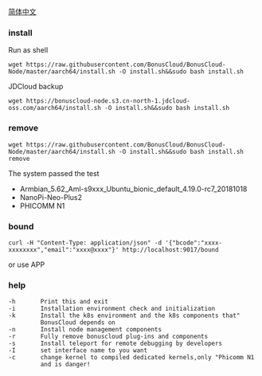 
[简体中文](README_zh.md)

### install
Run as shell
```
wget https://raw.githubusercontent.com/BonusCloud/BonusCloud-Node/master/aarch64/install.sh -O install.sh&&sudo bash install.sh
```
JDCloud backup
```
wget https://bonuscloud-node.s3.cn-north-1.jdcloud-oss.com/aarch64/install.sh -O install.sh&&sudo bash install.sh
```
### remove
```
wget https://raw.githubusercontent.com/BonusCloud/BonusCloud-Node/master/aarch64/install.sh -O install.sh&&sudo bash install.sh remove
```

The system passed the test
- Armbian_5.62_Aml-s9xxx_Ubuntu_bionic_default_4.19.0-rc7_20181018
- NanoPi-Neo-Plus2
- PHICOMM N1

### bound

```
curl -H "Content-Type: application/json" -d '{"bcode":"xxxx-xxxxxxxx","email":"xxxx@xxxx"}' http://localhost:9017/bound
```
or use APP

### help

    -h       Print this and exit
    -i       Installation environment check and initialization
    -k       Install the k8s environment and the k8s components that"
             BonusCloud depends on
    -n       Install node management components
    -r       Fully remove bonuscloud plug-ins and components
    -s       Install teleport for remote debugging by developers
    -I       set interface name to you want
    -c       change kernel to compiled dedicated kernels,only "Phicomm N1
             and is danger!


